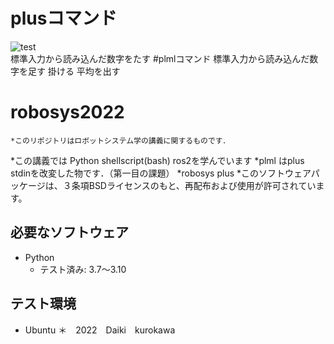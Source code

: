 # plusコマンド
![test](https://github.com/21C1043kurokawa/robosys2022/actions/workflows/test.yml/badge.svg)  
標準入力から読み込んだ数字をたす
#plmlコマンド
標準入力から読み込んだ数字を足す 掛ける 平均を出す
# robosys2022
```
*このリポジトリはロボットシステム学の講義に関するものです．
```
*この講義では Python shellscript(bash) ros2を学んでいます
*plml はplus stdinを改変した物です．（第一目の課題）
*robosys plus
*このソフトウェアパッケージは、３条項BSDライセンスのもと、再配布および使用が許可されています。
## 必要なソフトウェア
* Python
  * テスト済み: 3.7〜3.10

## テスト環境
* Ubuntu
＊　2022　Daiki　kurokawa
